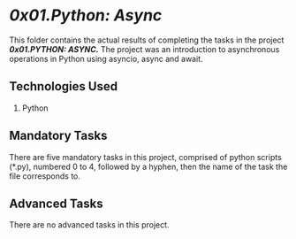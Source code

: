 # ___0x01.Python: Async___
This folder contains the actual results of completing the tasks in the project ___0x01.PYTHON: ASYNC.___ The project was an introduction to asynchronous operations in Python using asyncio, async and await.

## Technologies Used
1. Python

## Mandatory Tasks
There are five mandatory tasks in this project, comprised of python scripts (*.py), numbered 0 to 4, followed by a hyphen, then the name of the task the file corresponds to.

## Advanced Tasks
There are no advanced tasks in this project.
